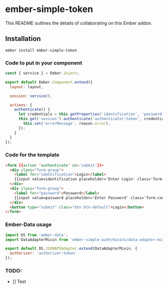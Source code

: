 # ember-simple-token

This README outlines the details of collaborating on this Ember addon.

## Installation

`ember install ember-simple-token`


### Code to put in your component

```javascript
const { service } = Ember.inject;

export default Ember.Component.extend({
  layout: layout,

  session: service(),

  actions: {
    authenticate() {
      let credentials = this.getProperties('identification', 'password');
      this.get('session').authenticate('authenticator:token', credentials).catch((reason) => {
        this.set('errorMessage', reason.error);
      });
    }
  }
});
```

### Code for the template

```html
<form {{action 'authenticate' on='submit'}}>
  <div class="form-group">
    <label for="identification">Login</label>
    {{input value=identification placeholder='Enter Login' class='form-control'}}
  </div>
  <div class="form-group">
    <label for="password">Password</label>
    {{input value=password placeholder='Enter Password' class='form-control' type='password'}}
  </div>
  <button type="submit" class="btn btn-default">Login</button>
</form>
```

### Ember-Data usage

```javascript
import DS from 'ember-data';
import DataAdapterMixin from 'ember-simple-auth/mixins/data-adapter-mixin';

export default DS.JSONAPIAdapter.extend(DataAdapterMixin, {
  authorizer: 'authorizer:token'
});
```


### TODO:
- [] Test
